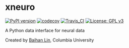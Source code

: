 # xneuro

[![PyPI version](https://badge.fury.io/py/tba.svg)](https://badge.fury.io/py/tba)  [![codecov](https://codecov.io/gh/doerlbh/tba/branch/main/graph/badge.svg?token=)](https://codecov.io/gh/doerlbh/tba) [![Travis_CI](https://travis-ci.com/doerlbh/tba.svg?token=&branch=main)](https://travis-ci.com/doerlbh/tba) [![License: GPL v3](https://img.shields.io/badge/License-GPLv3-blue.svg)](https://www.gnu.org/licenses/gpl-3.0)

A Python data interface for neural data

Created by [Baihan Lin](https://www.baihan.nyc), Columbia University
